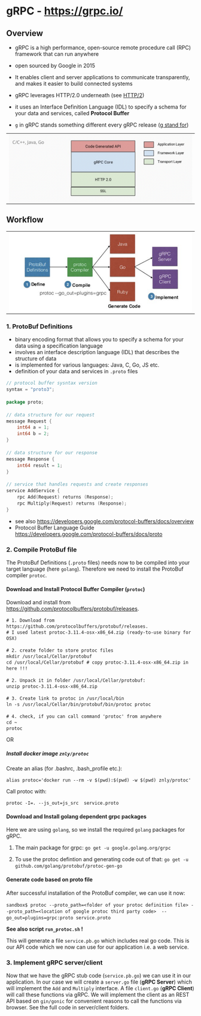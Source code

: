 # gRPC - https://grpc.io/

## Overview

* gRPC is a high performance, open-source remote procedure call (RPC) framework that can run anywhere
* open sourced by Google in 2015
* It enables client and server applications to communicate transparently, and makes it easier to build connected systems
* gRPC leverages HTTP/2.0 underneath (see [HTTP/2][fa88e972])
* it uses an Interface Definition Language (IDL) to specify a schema for your data and services, called **Protocol Buffer**
* `g` in gRPC stands something different every gRPC release ([g stand for][5b631ec1])

  [fa88e972]: https://medium.com/@factoryhr/http-2-the-difference-between-http-1-1-benefits-and-how-to-use-it-38094fa0e95b "HTTP/2"
  [5b631ec1]: https://github.com/grpc/grpc/blob/master/doc/g_stands_for.md "g stand for"

<table><tr><td>
<img align="center" src="pics/gRPC_layers.png" title="gRPC Layer Model" width="600">
</td></tr></table>


## Workflow

<table><tr><td>
<img align="center" src="pics/gRPC_workflow.png" title="gRPC Layer Model" width="600">
</td></tr></table>

### 1. ProtoBuf Definitions
* binary encoding format that allows you to specify a schema for your data using a specification language
* involves an interface description language (IDL) that describes the structure of data
* is implemented for various languages: Java, C, Go, JS etc.
* definition of your data and services in `.proto` files

```go
// protocol buffer sysntax version
syntax = "proto3";

package proto;

// data structure for our request
message Request {
    int64 a = 1;
    int64 b = 2;
}

// data structure for our response
message Response {
    int64 result = 1;
}

// service that handles requests and create responses
service AddService {
    rpc Add(Request) returns (Response);
    rpc Multiply(Request) returns (Response);
}
```

* see also  https://developers.google.com/protocol-buffers/docs/overview
* Protocol Buffer Language Guide https://developers.google.com/protocol-buffers/docs/proto


### 2. Compile ProtoBuf file

The ProtoBuf Definitions (`.proto` files) needs now to be compiled into your target language (here `golang`). Therefore we need to install the ProtoBuf compiler `protoc`.

#### Download and Install Protocol Buffer Compiler (`protoc`)

Download and install from https://github.com/protocolbuffers/protobuf/releases.

```
# 1. Download from  https://github.com/protocolbuffers/protobuf/releases.
# I used latest protoc-3.11.4-osx-x86_64.zip (ready-to-use binary for OSX) 

# 2. create folder to store protoc files
mkdir /usr/local/Cellar/protobuf
cd /usr/local/Cellar/protobuf # copy protoc-3.11.4-osx-x86_64.zip in here !!! 

# 2. Unpack it in folder /usr/local/Cellar/protobuf:
unzip protoc-3.11.4-osx-x86_64.zip

# 3. Create link to protoc in /usr/local/bin
ln -s /usr/local/Cellar/bin/protobuf/bin/protoc protoc

# 4. check, if you can call command 'protoc' from anywhere
cd ~
protoc
```
OR

##### Install docker image `znly/protoc`

Create an alias (for .bashrc, .bash_profile etc.):
```
alias protoc='docker run --rm -v $(pwd):$(pwd) -w $(pwd) znly/protoc'
```

Call protoc with:
```
protoc -I=. --js_out=js_src  service.proto
```


#### Download and Install golang dependent grpc packages

Here we are using `golang`, so we install the required `golang` packages for gRPC.

1. The main package for grpc:
`go get -u google.golang.org/grpc`

2. To use the protoc defintion and generating code out of that:
`go get -u github.com/golang/protobuf/protoc-gen-go`

#### Generate code based on proto file
After successful installation of the ProtoBuf compiler, we can use it now:

`sandbox$ protoc --proto_path=<folder of your protoc definition file> --proto_path=<location of google protoc third party code>  --go_out=plugins=grpc:proto service.proto`

**See also script `run_protoc.sh` !**

This will generate a file `service.pb.go` which includes real go code. This is our API code which we now can use for our application i.e. a web service.


### 3. Implement gRPC server/client
Now that we have the gRPC stub code (`service.pb.go`) we can use it in our application. In our case we will create a `server.go` file (**gRPC Server**) which will implement the `Add` and `Multiply` interface. A file `client.go` (**gRPC Client**) will call these functions via gRPC. We will implement the client as an REST API based on `gin/gonic` for convenient reasons to call the functions via browser. See the full code in server/client folders.
